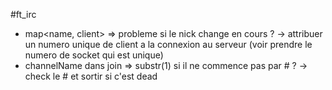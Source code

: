 #ft_irc

- map<name, client> => probleme si le nick change en cours ?
    -> attribuer un numero unique de client a la connexion au serveur (voir prendre le numero de socket qui est unique)
- channelName dans join => substr(1) si il ne commence pas par # ?
    -> check le # et sortir si c'est dead
